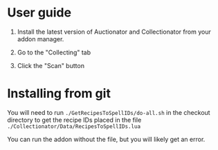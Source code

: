 User guide
==========

1. Install the latest version of Auctionator and Collectionator from your addon
   manager.

2. Go to the "Collecting" tab

3. Click the "Scan" button

Installing from git
===================
You will need to run `./GetRecipesToSpellIDs/do-all.sh` in the checkout
directory to get the recipe IDs placed in the file
`./Collectionator/Data/RecipesToSpellIDs.lua`

You can run the addon without the file, but you will likely get an error.
